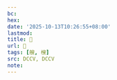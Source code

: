 ```yaml
---
bc:
hex:
date: '2025-10-13T10:26:55+08:00'
lastmod:
title: 􄓙
url: 􄓙
tags: [艘, 㮴]
src: DCCV, DCCV
note:
---
```

